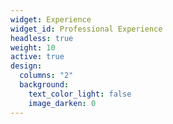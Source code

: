 ```yaml
---
widget: Experience
widget_id: Professional Experience
headless: true
weight: 10
active: true
design:
  columns: "2"
  background:
    text_color_light: false
    image_darken: 0
---
```

